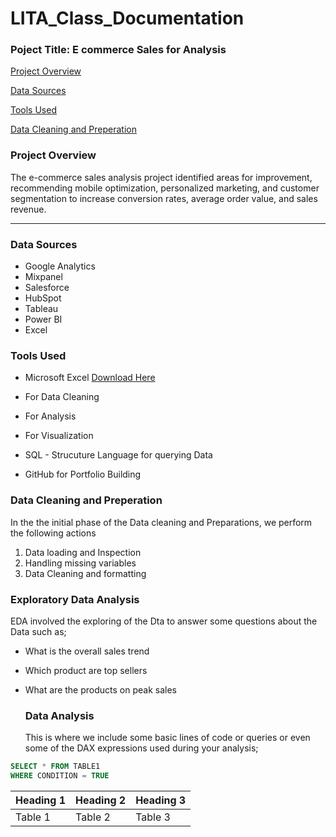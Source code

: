 # LITA_Class_Documentation
### Poject Title: E commerce Sales for Analysis
[Project Overview](#project-overview)

[Data Sources](#data-sources) 

[Tools Used](#tools-used)

[Data Cleaning and Preperation](#datacleaningandpreperation)

### Project Overview
The e-commerce sales analysis project identified areas for improvement, recommending mobile optimization, personalized marketing, and customer segmentation to increase conversion rates, average order value, and sales revenue.

---
### Data Sources
- Google Analytics
- Mixpanel
- Salesforce
- HubSpot
- Tableau
- Power BI
- Excel

### Tools Used
- Microsoft Excel [Download Here](https://www.microsoft.com)
- For Data Cleaning
- For Analysis
- For Visualization
 
- SQL - Strucuture Language for querying Data
- GitHub for Portfolio Building

### Data Cleaning and Preperation
In the the initial phase of the Data cleaning and Preparations, we perform the following actions
1. Data loading and Inspection
2. Handling missing variables
3. Data Cleaning and formatting

### Exploratory Data Analysis
EDA involved the exploring of the Dta to answer some questions about the Data such as;
- What is the overall sales trend
- Which product are top sellers
- What are the products on peak sales

  ### Data Analysis
  This is where we include some basic lines of code or queries or even some of the DAX expressions used during your analysis;

```SQL
SELECT * FROM TABLE1
WHERE CONDITION = TRUE
```


|Heading 1|Heading 2|Heading 3|
|---------|---------|---------|
|Table 1|Table 2|Table 3|
